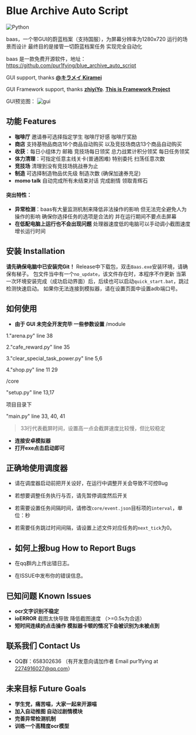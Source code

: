 # Blue Archive Auto Script
![Python](https://img.shields.io/badge/-Python-000000?style=flat&logo=python)

baas，一个带GUI的蔚蓝档案（支持国服），为屏幕分辨率为1280x720 运行的场景而设计 最终目的是接管一切蔚蓝档案任务 实现完全自动化

baas 是一款免费开源软件，地址：https://github.com/pur1fying/blue_archive_auto_script

GUI support, thanks **[@キラメイ Kiramei](https://github.com/Kiramei)** 

GUI Framework support, thanks **[zhiyiYo](https://github.com/zhiyiYo)**. **[This is Framework Project](https://github.com/zhiyiYo/PyQt-Fluent-Widgets)**

GUI预览图：
![gui](https://github.com/pur1fying/blue_archive_auto_script/blob/master/ui.png)

## 功能 Features

- **咖啡厅** 邀请券可选择指定学生 咖啡厅好感 咖啡厅奖励
- **商店** 支持基物品商店16个商品自动购买 以及竞技场商店13个商品自动购买
- **收获**：每日小组体力 邮箱 竞技场每日领奖 总力战累计积分领奖 每日任务领奖
- **体力清理**：可指定任意主线关卡(普通困难) 特别委托 扫荡任意次数 
- **竞技场** 清理到没有竞技场挑战券为止
- **制造** 可选择制造物品优先级 制造次数 (确保加速券充足)
- **momo talk** 自动完成所有未结束对话 完成剧情 领取青辉石




#### 突出特性：

- **异常检测**：baas有大量监测机制来降低非法操作的影响 但无法完全避免人为操作的影响 确保你选择任务的选项是合法的 并在运行期间不要点击屏幕
- **在低配电脑上运行也不会出现问题** 处理器速度低的电脑可以手动调小截图速度 增长运行时间

## 安装 Installation 
  
  **请先确保电脑中已安装完Git！**
  Release中下载包，双击`Baas.exe`安装环境，请确保有梯子。
  包文件当中有一个`no_update`，该文件存在时，本程序不作更新
  当第一次环境安装完成（成功启动界面）后，后续也可以启动`quick_start.bat`，跳过检测快速启动。
  如果你无法连接到模拟器，请在设置页面中设置adb端口号。

## 如何使用 
- **由于 GUI 未完全开发完毕 一些参数设置**
/module

1."arena.py" line 38

2."cafe_reward.py" line 35

3."clear_special_task_power.py" line 5,6

4."shop.py" line 11 29

/core

  "setup.py" line 13,17

项目目录下

"main.py" line 33, 40, 41
> 33行代表截屏时间，设置高一点会截屏速度比较慢，但比较稳定

- **连接安卓模拟器**
- **打开exe点击启动即可**

## 正确地使用调度器
- 请在调度器启动前把开关设好，在运行中调整开关会导致不可控Bug
- 若想要调整任务执行与否，请先暂停调度然后开关
- 若需要设置任务间隔时间，请修改`core/event.json`目标项的`interval`，单位：秒
- 若需要任务跳过时间间隔，请设置上述文件对应任务的`next_tick`为0。


- ## 如何上报bug How to Report Bugs
- 在qq群内上传出错日志。
- 在ISSUE中发布你的错误信息。

## 已知问题 Known Issues

- **ocr文字识别不稳定**
- **ioERROR** 截图太快导致 降低截图速度 （>=0.5s为合适）
- **短时间连续的点击操作 模拟器卡顿的情况下会被识别为未被点到**



## 联系我们 Contact Us

- QQ群：658302636 （有开发意向请加作者 Email pur1fying at 2274916027@qq.com）

## 未来目标 Future Goals
- **学生党，痛苦喵，大家一起来开源喵**
- **加入自动推图 自动过剧情模块**
- **完善异常检测机制**
- **训练一个高精度ocr模型**

